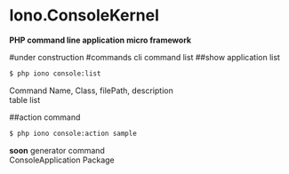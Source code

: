 Iono.ConsoleKernel
=====================================
**PHP command line application micro framework**  

#under construction
#commands
cli command list
##show application list
```bash
$ php iono console:list
```
Command Name, Class, filePath, description  
table list

##action command
```bash
$ php iono console:action sample
```

**soon**
generator command  
ConsoleApplication Package
